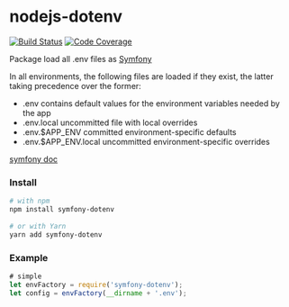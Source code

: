# nodejs-dotenv

[![Build Status](https://travis-ci.org/DocDoc-team/nodejs-dotenv.svg?branch=main)](https://travis-ci.org/DocDoc-team/nodejs-dotenv)
[![Code Coverage](https://scrutinizer-ci.com/g/DocDoc-team/nodejs-dotenv/badges/coverage.png?b=main)](https://scrutinizer-ci.com/g/DocDoc-team/nodejs-dotenv/?branch=main)

Package load all .env files as [Symfony](https://symfony.com/)

In all environments, the following files are loaded if they exist, the latter taking precedence over the former:

* .env                contains default values for the environment variables needed by the app
* .env.local          uncommitted file with local overrides
* .env.$APP_ENV       committed environment-specific defaults
* .env.$APP_ENV.local uncommitted environment-specific overrides

[symfony doc](https://symfony.com/doc/current/configuration.html#configuration-multiple-env-files)


### Install

```sh
# with npm 
npm install symfony-dotenv
 
# or with Yarn 
yarn add symfony-dotenv
```


### Example

```js
# simple
let envFactory = require('symfony-dotenv');
let config = envFactory(__dirname + '.env');
```